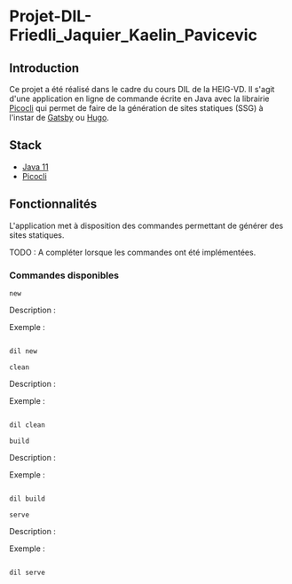 # Projet-DIL-Friedli_Jaquier_Kaelin_Pavicevic

## Introduction
Ce projet a été réalisé dans le cadre du cours DIL de la HEIG-VD. Il s'agit d'une application en ligne de commande écrite en Java avec la librairie [Picocli](https://picocli.info/) qui permet de faire de la génération de sites statiques (SSG) à l'instar de [Gatsby](https://www.gatsbyjs.com/) ou [Hugo](https://gohugo.io/).

## Stack

* [Java 11](https://adoptium.net/?variant=openjdk11&jvmVariant=hotspot)
* [Picocli](https://picocli.info/)

## Fonctionnalités

L'application met à disposition des commandes permettant de générer des sites statiques.

TODO : A compléter lorsque les commandes ont été implémentées.

### Commandes disponibles

`new`

Description :

Exemple :

```bash

dil new

```

`clean`

Description :

Exemple :

```bash

dil clean

```

`build`

Description :

Exemple :

```bash

dil build

```

`serve`

Description :

Exemple :

```bash

dil serve

```